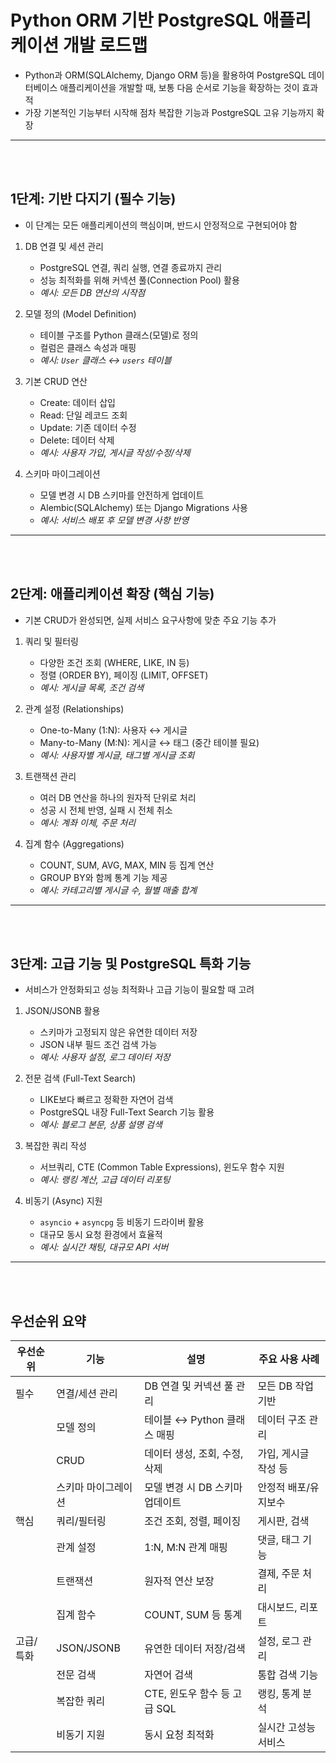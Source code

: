 # Python ORM 기반 PostgreSQL 애플리케이션 개발 로드맵
* Python과 ORM(SQLAlchemy, Django ORM 등)을 활용하여 PostgreSQL 데이터베이스 애플리케이션을 개발할 때, 보통 다음 순서로 기능을 확장하는 것이 효과적
* 가장 기본적인 기능부터 시작해 점차 복잡한 기능과 PostgreSQL 고유 기능까지 확장

---

<br>
<br>

## 1단계: 기반 다지기 (필수 기능)
* 이 단계는 모든 애플리케이션의 핵심이며, 반드시 안정적으로 구현되어야 함

1. DB 연결 및 세션 관리
   * PostgreSQL 연결, 쿼리 실행, 연결 종료까지 관리
   * 성능 최적화를 위해 커넥션 풀(Connection Pool) 활용
   * *예시: 모든 DB 연산의 시작점*

2. 모델 정의 (Model Definition)
    * 테이블 구조를 Python 클래스(모델)로 정의
    * 컬럼은 클래스 속성과 매핑
    * *예시: `User` 클래스 ↔ `users` 테이블*

3. 기본 CRUD 연산
    * Create: 데이터 삽입
    * Read: 단일 레코드 조회
    * Update: 기존 데이터 수정
    * Delete: 데이터 삭제
    * *예시: 사용자 가입, 게시글 작성/수정/삭제*

4. 스키마 마이그레이션
    * 모델 변경 시 DB 스키마를 안전하게 업데이트
    * Alembic(SQLAlchemy) 또는 Django Migrations 사용
    * *예시: 서비스 배포 후 모델 변경 사항 반영*

---

<br>
<br>

## 2단계: 애플리케이션 확장 (핵심 기능)
* 기본 CRUD가 완성되면, 실제 서비스 요구사항에 맞춘 주요 기능 추가

1. 쿼리 및 필터링
    * 다양한 조건 조회 (WHERE, LIKE, IN 등)
    * 정렬 (ORDER BY), 페이징 (LIMIT, OFFSET)
    * *예시: 게시글 목록, 조건 검색*

2. 관계 설정 (Relationships)
    * One-to-Many (1:N): 사용자 ↔ 게시글
    * Many-to-Many (M:N): 게시글 ↔ 태그 (중간 테이블 필요)
    * *예시: 사용자별 게시글, 태그별 게시글 조회*

3. 트랜잭션 관리
    * 여러 DB 연산을 하나의 원자적 단위로 처리
    * 성공 시 전체 반영, 실패 시 전체 취소
    * *예시: 계좌 이체, 주문 처리*

4. 집계 함수 (Aggregations)
    * COUNT, SUM, AVG, MAX, MIN 등 집계 연산
    * GROUP BY와 함께 통계 기능 제공
    * *예시: 카테고리별 게시글 수, 월별 매출 합계*

---

<br>
<br>

## 3단계: 고급 기능 및 PostgreSQL 특화 기능
* 서비스가 안정화되고 성능 최적화나 고급 기능이 필요할 때 고려

1. JSON/JSONB 활용
    * 스키마가 고정되지 않은 유연한 데이터 저장
    * JSON 내부 필드 조건 검색 가능
    * *예시: 사용자 설정, 로그 데이터 저장*

2. 전문 검색 (Full-Text Search)
    * LIKE보다 빠르고 정확한 자연어 검색
    * PostgreSQL 내장 Full-Text Search 기능 활용
    * *예시: 블로그 본문, 상품 설명 검색*

3. 복잡한 쿼리 작성
    * 서브쿼리, CTE (Common Table Expressions), 윈도우 함수 지원
    * *예시: 랭킹 계산, 고급 데이터 리포팅*

4. 비동기 (Async) 지원
    * `asyncio` + `asyncpg` 등 비동기 드라이버 활용
    * 대규모 동시 요청 환경에서 효율적
    * *예시: 실시간 채팅, 대규모 API 서버*

---

<br>
<br>

## 우선순위 요약

| 우선순위| 기능| 설명| 주요 사용 사례|
| --- | --- | --- | --- |
| 필수    | 연결/세션 관리   | DB 연결 및 커넥션 풀 관리     | 모든 DB 작업 기반  |
|           | 모델 정의      | 테이블 ↔ Python 클래스 매핑  | 데이터 구조 관리    |
|           | CRUD       | 데이터 생성, 조회, 수정, 삭제   | 가입, 게시글 작성 등 |
|           | 스키마 마이그레이션 | 모델 변경 시 DB 스키마 업데이트  | 안정적 배포/유지보수  |
| 핵심    | 쿼리/필터링     | 조건 조회, 정렬, 페이징       | 게시판, 검색      |
|           | 관계 설정      | 1\:N, M\:N 관계 매핑     | 댓글, 태그 기능    |
|           | 트랜잭션       | 원자적 연산 보장            | 결제, 주문 처리    |
|           | 집계 함수      | COUNT, SUM 등 통계      | 대시보드, 리포트    |
| 고급/특화 | JSON/JSONB | 유연한 데이터 저장/검색        | 설정, 로그 관리    |
|           | 전문 검색      | 자연어 검색               | 통합 검색 기능     |
|           | 복잡한 쿼리     | CTE, 윈도우 함수 등 고급 SQL | 랭킹, 통계 분석    |
|           | 비동기 지원     | 동시 요청 최적화            | 실시간 고성능 서비스  |
